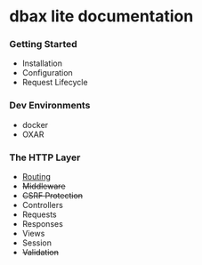 # dbax lite documentation

### Getting Started

- Installation
- Configuration
- Request Lifecycle

### Dev Environments
- docker
- OXAR

### The HTTP Layer
- [Routing](Routing.md)
- ~~Middleware~~
- ~~CSRF Protection~~
- Controllers
- Requests
- Responses
- Views
- Session
- ~~Validation~~